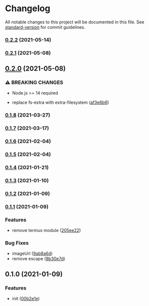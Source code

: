 # Changelog

All notable changes to this project will be documented in this file. See [standard-version](https://github.com/conventional-changelog/standard-version) for commit guidelines.

### [0.2.2](https://github.com/UniversalNotification/unotify-for-termux/compare/v0.2.1...v0.2.2) (2021-05-14)

### [0.2.1](https://github.com/UniversalNotification/unotify-for-termux/compare/v0.2.0...v0.2.1) (2021-05-08)

## [0.2.0](https://github.com/UniversalNotification/unotify-for-termux/compare/v0.1.8...v0.2.0) (2021-05-08)


### ⚠ BREAKING CHANGES

* Node.js >= 14 required

* replace fs-extra with extra-filesystem ([af3e6b6](https://github.com/UniversalNotification/unotify-for-termux/commit/af3e6b6ebad2f25ab1aad4e53ae2ea251dbdffbd))

### [0.1.8](https://github.com/UniversalNotification/unotify-for-termux/compare/v0.1.7...v0.1.8) (2021-03-27)

### [0.1.7](https://github.com/UniversalNotification/unotify-for-termux/compare/v0.1.6...v0.1.7) (2021-03-17)

### [0.1.6](https://github.com/UniversalNotification/unotify-for-termux/compare/v0.1.5...v0.1.6) (2021-02-04)

### [0.1.5](https://github.com/UniversalNotification/unotify-for-termux/compare/v0.1.4...v0.1.5) (2021-02-04)

### [0.1.4](https://github.com/UniversalNotification/unotify-for-termux/compare/v0.1.3...v0.1.4) (2021-01-21)

### [0.1.3](https://github.com/UniversalNotification/unotify-for-termux/compare/v0.1.2...v0.1.3) (2021-01-10)

### [0.1.2](https://github.com/UniversalNotification/unotify-for-termux/compare/v0.1.1...v0.1.2) (2021-01-09)

### [0.1.1](https://github.com/UniversalNotification/unotify-for-termux/compare/v0.1.0...v0.1.1) (2021-01-09)


### Features

* remove termux module ([205ee22](https://github.com/UniversalNotification/unotify-for-termux/commit/205ee22adca1be0ff44e96a61710ffe1362fbcff))


### Bug Fixes

* imageUrl ([9ab8a6d](https://github.com/UniversalNotification/unotify-for-termux/commit/9ab8a6d6c73ade8033a629d30a007226263deb26))
* remove escape ([8b30e7d](https://github.com/UniversalNotification/unotify-for-termux/commit/8b30e7dfcef5a1c52747517cab7bf0f4d822a118))

## 0.1.0 (2021-01-09)


### Features

* init ([00b2e1e](https://github.com/UniversalNotification/unotify-for-termux/commit/00b2e1eff371b98d9ffbe5099b54dff528d8e633))

